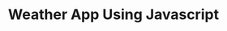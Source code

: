 <div align="center">
  <h1>Weather App Using Javascript</h1>

<!-- Badges -->
<p>
  
</p>
</div>

<br />



